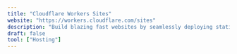```yaml
---
title: "Cloudflare Workers Sites"
website: "https://workers.cloudflare.com/sites"
description: "Build blazing fast websites by seamlessly deploying static assets alongside your APIs and application code."
draft: false
tool: ["Hosting"]
---
```

